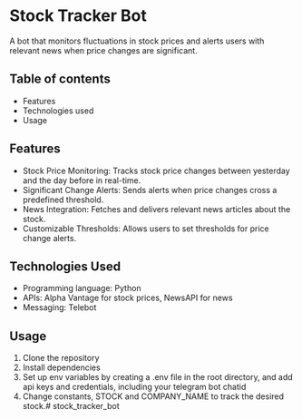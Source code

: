 # Stock Tracker Bot
A bot that monitors fluctuations in stock prices and alerts users with relevant news when price changes are significant.

## Table of contents
- Features
- Technologies used
- Usage

## Features
- Stock Price Monitoring: Tracks stock price changes between yesterday and the day before in real-time.
- Significant Change Alerts: Sends alerts when price changes cross a predefined threshold.
- News Integration: Fetches and delivers relevant news articles about the stock.
- Customizable Thresholds: Allows users to set thresholds for price change alerts.

## Technologies Used
- Programming language: Python
- APIs: Alpha Vantage for stock prices, NewsAPI for news
- Messaging: Telebot

## Usage
1. Clone the repository
2. Install dependencies
3. Set up env variables by creating a .env file in the root directory, and add api keys and credentials, including your telegram bot chatid
4. Change constants, STOCK and COMPANY_NAME to track the desired stock.# stock_tracker_bot
